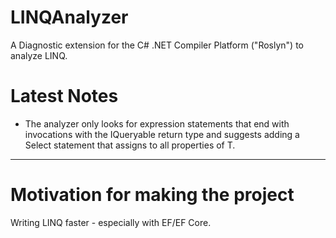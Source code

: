 # LINQAnalyzer

A Diagnostic extension for the C# .NET Compiler Platform ("Roslyn") to analyze LINQ.

# Latest Notes
- The analyzer only looks for expression statements that end with invocations with the IQueryable<T> return type and suggests adding a Select statement that assigns to all properties of T.

---

# Motivation for making the project

Writing LINQ faster - especially with EF/EF Core.
